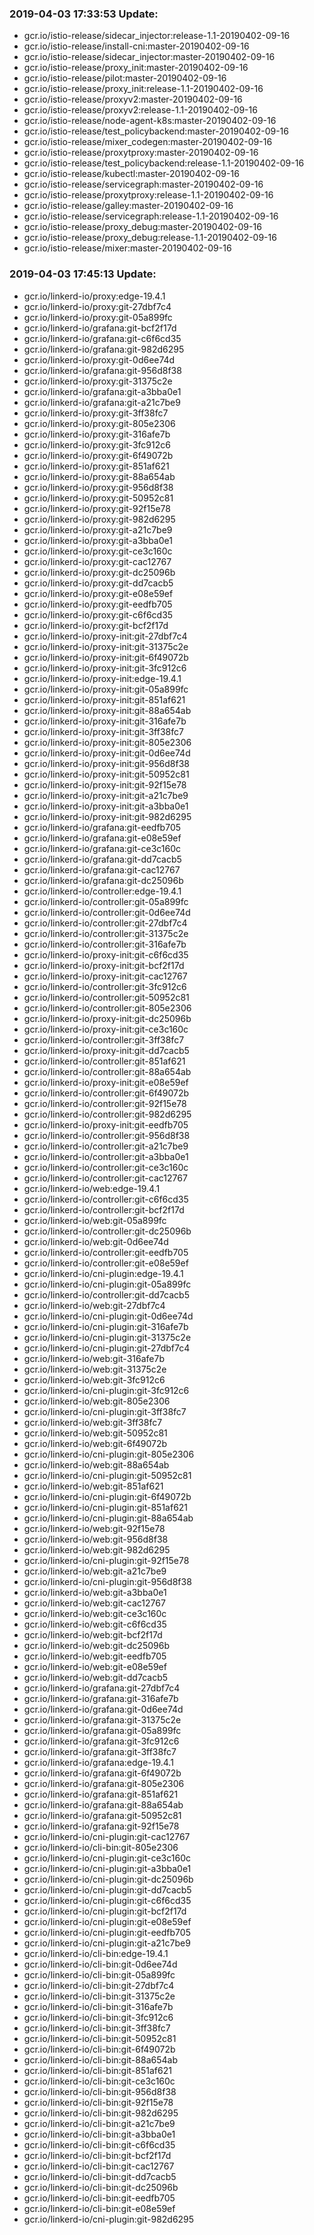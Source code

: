 ### 2019-04-03 17:33:53 Update:

- gcr.io/istio-release/sidecar_injector:release-1.1-20190402-09-16
- gcr.io/istio-release/install-cni:master-20190402-09-16
- gcr.io/istio-release/sidecar_injector:master-20190402-09-16
- gcr.io/istio-release/proxy_init:master-20190402-09-16
- gcr.io/istio-release/pilot:master-20190402-09-16
- gcr.io/istio-release/proxy_init:release-1.1-20190402-09-16
- gcr.io/istio-release/proxyv2:master-20190402-09-16
- gcr.io/istio-release/proxyv2:release-1.1-20190402-09-16
- gcr.io/istio-release/node-agent-k8s:master-20190402-09-16
- gcr.io/istio-release/test_policybackend:master-20190402-09-16
- gcr.io/istio-release/mixer_codegen:master-20190402-09-16
- gcr.io/istio-release/proxytproxy:master-20190402-09-16
- gcr.io/istio-release/test_policybackend:release-1.1-20190402-09-16
- gcr.io/istio-release/kubectl:master-20190402-09-16
- gcr.io/istio-release/servicegraph:master-20190402-09-16
- gcr.io/istio-release/proxytproxy:release-1.1-20190402-09-16
- gcr.io/istio-release/galley:master-20190402-09-16
- gcr.io/istio-release/servicegraph:release-1.1-20190402-09-16
- gcr.io/istio-release/proxy_debug:master-20190402-09-16
- gcr.io/istio-release/proxy_debug:release-1.1-20190402-09-16
- gcr.io/istio-release/mixer:master-20190402-09-16
### 2019-04-03 17:45:13 Update:

- gcr.io/linkerd-io/proxy:edge-19.4.1
- gcr.io/linkerd-io/proxy:git-27dbf7c4
- gcr.io/linkerd-io/proxy:git-05a899fc
- gcr.io/linkerd-io/grafana:git-bcf2f17d
- gcr.io/linkerd-io/grafana:git-c6f6cd35
- gcr.io/linkerd-io/grafana:git-982d6295
- gcr.io/linkerd-io/proxy:git-0d6ee74d
- gcr.io/linkerd-io/grafana:git-956d8f38
- gcr.io/linkerd-io/proxy:git-31375c2e
- gcr.io/linkerd-io/grafana:git-a3bba0e1
- gcr.io/linkerd-io/grafana:git-a21c7be9
- gcr.io/linkerd-io/proxy:git-3ff38fc7
- gcr.io/linkerd-io/proxy:git-805e2306
- gcr.io/linkerd-io/proxy:git-316afe7b
- gcr.io/linkerd-io/proxy:git-3fc912c6
- gcr.io/linkerd-io/proxy:git-6f49072b
- gcr.io/linkerd-io/proxy:git-851af621
- gcr.io/linkerd-io/proxy:git-88a654ab
- gcr.io/linkerd-io/proxy:git-956d8f38
- gcr.io/linkerd-io/proxy:git-50952c81
- gcr.io/linkerd-io/proxy:git-92f15e78
- gcr.io/linkerd-io/proxy:git-982d6295
- gcr.io/linkerd-io/proxy:git-a21c7be9
- gcr.io/linkerd-io/proxy:git-a3bba0e1
- gcr.io/linkerd-io/proxy:git-ce3c160c
- gcr.io/linkerd-io/proxy:git-cac12767
- gcr.io/linkerd-io/proxy:git-dc25096b
- gcr.io/linkerd-io/proxy:git-dd7cacb5
- gcr.io/linkerd-io/proxy:git-e08e59ef
- gcr.io/linkerd-io/proxy:git-eedfb705
- gcr.io/linkerd-io/proxy:git-c6f6cd35
- gcr.io/linkerd-io/proxy:git-bcf2f17d
- gcr.io/linkerd-io/proxy-init:git-27dbf7c4
- gcr.io/linkerd-io/proxy-init:git-31375c2e
- gcr.io/linkerd-io/proxy-init:git-6f49072b
- gcr.io/linkerd-io/proxy-init:git-3fc912c6
- gcr.io/linkerd-io/proxy-init:edge-19.4.1
- gcr.io/linkerd-io/proxy-init:git-05a899fc
- gcr.io/linkerd-io/proxy-init:git-851af621
- gcr.io/linkerd-io/proxy-init:git-88a654ab
- gcr.io/linkerd-io/proxy-init:git-316afe7b
- gcr.io/linkerd-io/proxy-init:git-3ff38fc7
- gcr.io/linkerd-io/proxy-init:git-805e2306
- gcr.io/linkerd-io/proxy-init:git-0d6ee74d
- gcr.io/linkerd-io/proxy-init:git-956d8f38
- gcr.io/linkerd-io/proxy-init:git-50952c81
- gcr.io/linkerd-io/proxy-init:git-92f15e78
- gcr.io/linkerd-io/proxy-init:git-a21c7be9
- gcr.io/linkerd-io/proxy-init:git-a3bba0e1
- gcr.io/linkerd-io/proxy-init:git-982d6295
- gcr.io/linkerd-io/grafana:git-eedfb705
- gcr.io/linkerd-io/grafana:git-e08e59ef
- gcr.io/linkerd-io/grafana:git-ce3c160c
- gcr.io/linkerd-io/grafana:git-dd7cacb5
- gcr.io/linkerd-io/grafana:git-cac12767
- gcr.io/linkerd-io/grafana:git-dc25096b
- gcr.io/linkerd-io/controller:edge-19.4.1
- gcr.io/linkerd-io/controller:git-05a899fc
- gcr.io/linkerd-io/controller:git-0d6ee74d
- gcr.io/linkerd-io/controller:git-27dbf7c4
- gcr.io/linkerd-io/controller:git-31375c2e
- gcr.io/linkerd-io/controller:git-316afe7b
- gcr.io/linkerd-io/proxy-init:git-c6f6cd35
- gcr.io/linkerd-io/proxy-init:git-bcf2f17d
- gcr.io/linkerd-io/proxy-init:git-cac12767
- gcr.io/linkerd-io/controller:git-3fc912c6
- gcr.io/linkerd-io/controller:git-50952c81
- gcr.io/linkerd-io/controller:git-805e2306
- gcr.io/linkerd-io/proxy-init:git-dc25096b
- gcr.io/linkerd-io/proxy-init:git-ce3c160c
- gcr.io/linkerd-io/controller:git-3ff38fc7
- gcr.io/linkerd-io/proxy-init:git-dd7cacb5
- gcr.io/linkerd-io/controller:git-851af621
- gcr.io/linkerd-io/controller:git-88a654ab
- gcr.io/linkerd-io/proxy-init:git-e08e59ef
- gcr.io/linkerd-io/controller:git-6f49072b
- gcr.io/linkerd-io/controller:git-92f15e78
- gcr.io/linkerd-io/controller:git-982d6295
- gcr.io/linkerd-io/proxy-init:git-eedfb705
- gcr.io/linkerd-io/controller:git-956d8f38
- gcr.io/linkerd-io/controller:git-a21c7be9
- gcr.io/linkerd-io/controller:git-a3bba0e1
- gcr.io/linkerd-io/controller:git-ce3c160c
- gcr.io/linkerd-io/controller:git-cac12767
- gcr.io/linkerd-io/web:edge-19.4.1
- gcr.io/linkerd-io/controller:git-c6f6cd35
- gcr.io/linkerd-io/controller:git-bcf2f17d
- gcr.io/linkerd-io/web:git-05a899fc
- gcr.io/linkerd-io/controller:git-dc25096b
- gcr.io/linkerd-io/web:git-0d6ee74d
- gcr.io/linkerd-io/controller:git-eedfb705
- gcr.io/linkerd-io/controller:git-e08e59ef
- gcr.io/linkerd-io/cni-plugin:edge-19.4.1
- gcr.io/linkerd-io/cni-plugin:git-05a899fc
- gcr.io/linkerd-io/controller:git-dd7cacb5
- gcr.io/linkerd-io/web:git-27dbf7c4
- gcr.io/linkerd-io/cni-plugin:git-0d6ee74d
- gcr.io/linkerd-io/cni-plugin:git-316afe7b
- gcr.io/linkerd-io/cni-plugin:git-31375c2e
- gcr.io/linkerd-io/cni-plugin:git-27dbf7c4
- gcr.io/linkerd-io/web:git-316afe7b
- gcr.io/linkerd-io/web:git-31375c2e
- gcr.io/linkerd-io/web:git-3fc912c6
- gcr.io/linkerd-io/cni-plugin:git-3fc912c6
- gcr.io/linkerd-io/web:git-805e2306
- gcr.io/linkerd-io/cni-plugin:git-3ff38fc7
- gcr.io/linkerd-io/web:git-3ff38fc7
- gcr.io/linkerd-io/web:git-50952c81
- gcr.io/linkerd-io/web:git-6f49072b
- gcr.io/linkerd-io/cni-plugin:git-805e2306
- gcr.io/linkerd-io/web:git-88a654ab
- gcr.io/linkerd-io/cni-plugin:git-50952c81
- gcr.io/linkerd-io/web:git-851af621
- gcr.io/linkerd-io/cni-plugin:git-6f49072b
- gcr.io/linkerd-io/cni-plugin:git-851af621
- gcr.io/linkerd-io/cni-plugin:git-88a654ab
- gcr.io/linkerd-io/web:git-92f15e78
- gcr.io/linkerd-io/web:git-956d8f38
- gcr.io/linkerd-io/web:git-982d6295
- gcr.io/linkerd-io/cni-plugin:git-92f15e78
- gcr.io/linkerd-io/web:git-a21c7be9
- gcr.io/linkerd-io/cni-plugin:git-956d8f38
- gcr.io/linkerd-io/web:git-a3bba0e1
- gcr.io/linkerd-io/web:git-cac12767
- gcr.io/linkerd-io/web:git-ce3c160c
- gcr.io/linkerd-io/web:git-c6f6cd35
- gcr.io/linkerd-io/web:git-bcf2f17d
- gcr.io/linkerd-io/web:git-dc25096b
- gcr.io/linkerd-io/web:git-eedfb705
- gcr.io/linkerd-io/web:git-e08e59ef
- gcr.io/linkerd-io/web:git-dd7cacb5
- gcr.io/linkerd-io/grafana:git-27dbf7c4
- gcr.io/linkerd-io/grafana:git-316afe7b
- gcr.io/linkerd-io/grafana:git-0d6ee74d
- gcr.io/linkerd-io/grafana:git-31375c2e
- gcr.io/linkerd-io/grafana:git-05a899fc
- gcr.io/linkerd-io/grafana:git-3fc912c6
- gcr.io/linkerd-io/grafana:git-3ff38fc7
- gcr.io/linkerd-io/grafana:edge-19.4.1
- gcr.io/linkerd-io/grafana:git-6f49072b
- gcr.io/linkerd-io/grafana:git-805e2306
- gcr.io/linkerd-io/grafana:git-851af621
- gcr.io/linkerd-io/grafana:git-88a654ab
- gcr.io/linkerd-io/grafana:git-50952c81
- gcr.io/linkerd-io/grafana:git-92f15e78
- gcr.io/linkerd-io/cni-plugin:git-cac12767
- gcr.io/linkerd-io/cli-bin:git-805e2306
- gcr.io/linkerd-io/cni-plugin:git-ce3c160c
- gcr.io/linkerd-io/cni-plugin:git-a3bba0e1
- gcr.io/linkerd-io/cni-plugin:git-dc25096b
- gcr.io/linkerd-io/cni-plugin:git-dd7cacb5
- gcr.io/linkerd-io/cni-plugin:git-c6f6cd35
- gcr.io/linkerd-io/cni-plugin:git-bcf2f17d
- gcr.io/linkerd-io/cni-plugin:git-e08e59ef
- gcr.io/linkerd-io/cni-plugin:git-eedfb705
- gcr.io/linkerd-io/cni-plugin:git-a21c7be9
- gcr.io/linkerd-io/cli-bin:edge-19.4.1
- gcr.io/linkerd-io/cli-bin:git-0d6ee74d
- gcr.io/linkerd-io/cli-bin:git-05a899fc
- gcr.io/linkerd-io/cli-bin:git-27dbf7c4
- gcr.io/linkerd-io/cli-bin:git-31375c2e
- gcr.io/linkerd-io/cli-bin:git-316afe7b
- gcr.io/linkerd-io/cli-bin:git-3fc912c6
- gcr.io/linkerd-io/cli-bin:git-3ff38fc7
- gcr.io/linkerd-io/cli-bin:git-50952c81
- gcr.io/linkerd-io/cli-bin:git-6f49072b
- gcr.io/linkerd-io/cli-bin:git-88a654ab
- gcr.io/linkerd-io/cli-bin:git-851af621
- gcr.io/linkerd-io/cli-bin:git-ce3c160c
- gcr.io/linkerd-io/cli-bin:git-956d8f38
- gcr.io/linkerd-io/cli-bin:git-92f15e78
- gcr.io/linkerd-io/cli-bin:git-982d6295
- gcr.io/linkerd-io/cli-bin:git-a21c7be9
- gcr.io/linkerd-io/cli-bin:git-a3bba0e1
- gcr.io/linkerd-io/cli-bin:git-c6f6cd35
- gcr.io/linkerd-io/cli-bin:git-bcf2f17d
- gcr.io/linkerd-io/cli-bin:git-cac12767
- gcr.io/linkerd-io/cli-bin:git-dd7cacb5
- gcr.io/linkerd-io/cli-bin:git-dc25096b
- gcr.io/linkerd-io/cli-bin:git-eedfb705
- gcr.io/linkerd-io/cli-bin:git-e08e59ef
- gcr.io/linkerd-io/cni-plugin:git-982d6295
